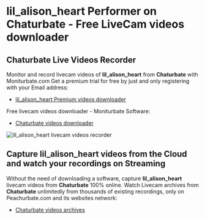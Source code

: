 # lil_alison_heart Performer on Chaturbate - Free LiveCam videos downloader

## Chaturbate Live Videos Recorder

Monitor and record livecam videos of **lil_alison_heart** from **Chaturbate** with Moniturbate.com
Get a premium trial for free by just and only registering with your Email address:
* [lil_alison_heart Premium videos downloader](https://moniturbate.com/request-demo-licence-key.html)

Free livecam videos downloader - Moniturbate Software:
* [Chaturbate videos downloader](https://moniturbate.com/moniturbate-download-software.html)

![lil_alison_heart livecam videos recorder](https://peachurnet.com/templates/moniturbate-software.png)


## Capture lil_alison_heart videos from the Cloud and watch your recordings on Streaming

Without the need of downloading a software, capture **lil_alison_heart** livecam videos from **Chaturbate** 100% online.
Watch Livecam archives from **Chaturbate** unlimitedly from thousands of existing recordings, only on Peachurbate.com and its websites network:
* [Chaturbate videos archives](https://peachurnet.com/)